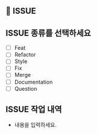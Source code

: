 ## 📑 ISSUE

## ISSUE 종류를 선택하세요

- [ ] Feat
- [ ] Refactor
- [ ] Style
- [ ] Fix
- [ ] Merge
- [ ] Documentation
- [ ] Question

## ISSUE 작업 내역

- 내용을 입력하세요.

